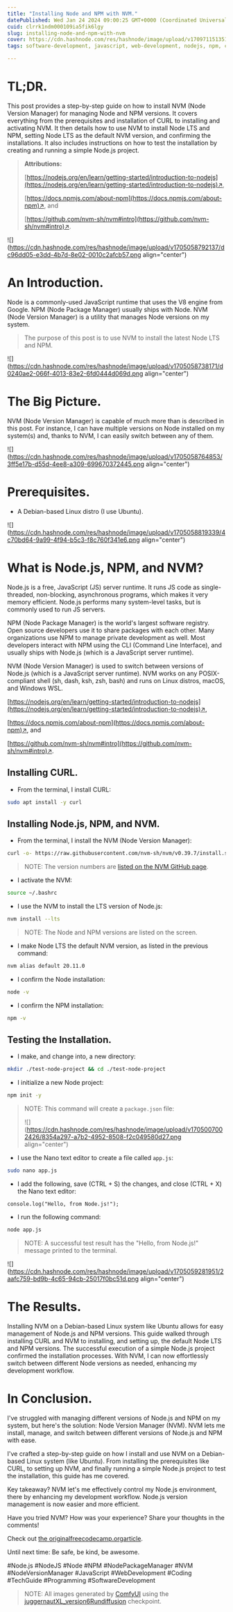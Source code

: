 ```yaml
---
title: "Installing Node and NPM with NVM."
datePublished: Wed Jan 24 2024 09:00:25 GMT+0000 (Coordinated Universal Time)
cuid: clrrk1ndm000109ia5fik6lgy
slug: installing-node-and-npm-with-nvm
cover: https://cdn.hashnode.com/res/hashnode/image/upload/v1709711513513/6e0820e9-a6c2-4ecf-aab4-a566aafb4797.png
tags: software-development, javascript, web-development, nodejs, npm, coding, node, programming-ciovqvfcb008mb253jrczo9ye, nvm, node-js, node-version-manager, tech-guide, node-package-manager

---
```


# TL;DR.

This post provides a step-by-step guide on how to install NVM (Node Version Manager) for managing Node and NPM versions. It covers everything from the prerequisites and installation of CURL to installing and activating NVM. It then details how to use NVM to install Node LTS and NPM, setting Node LTS as the default NVM version, and confirming the installations. It also includes instructions on how to test the installation by creating and running a simple Node.js project.

> **Attributions:**
> 
> [https://nodejs.org/en/learn/getting-started/introduction-to-nodejs](https://nodejs.org/en/learn/getting-started/introduction-to-nodejs)↗,
> 
> [https://docs.npmjs.com/about-npm](https://docs.npmjs.com/about-npm)↗, and
> 
> [https://github.com/nvm-sh/nvm#intro](https://github.com/nvm-sh/nvm#intro)↗.

![](https://cdn.hashnode.com/res/hashnode/image/upload/v1705058792137/dc96dd05-e3dd-4b7d-8e02-0010c2afcb57.png align="center")

# An Introduction.

Node is a commonly-used JavaScript runtime that uses the V8 engine from Google. NPM (Node Package Manager) usually ships with Node. NVM (Node Version Manager) is a utility that manages Node versions on my system.

> The purpose of this post is to use NVM to install the latest Node LTS and NPM.

![](https://cdn.hashnode.com/res/hashnode/image/upload/v1705058738171/d0240ae2-066f-4013-83e2-6fd0444d069d.png align="center")

# The Big Picture.

NVM (Node Version Manager) is capable of much more than is described in this post. For instance, I can have multiple versions on Node installed on my system(s) and, thanks to NVM, I can easily switch between any of them.

![](https://cdn.hashnode.com/res/hashnode/image/upload/v1705058764853/3ff5e17b-d55d-4ee8-a309-699670372445.png align="center")

# Prerequisites.

* A Debian-based Linux distro (I use Ubuntu).
    

![](https://cdn.hashnode.com/res/hashnode/image/upload/v1705058819339/4c70bd64-9a99-4f94-b5c3-f8c760f341e6.png align="center")

# What is Node.js, NPM, and NVM?

Node.js is a free, JavaScript (JS) server runtime. It runs JS code as single-threaded, non-blocking, asynchronous programs, which makes it very memory efficient. Node.js performs many system-level tasks, but is commonly used to run JS servers.

NPM (Node Package Manager) is the world's largest software registry. Open source developers use it to share packages with each other. Many organizations use NPM to manage private development as well. Most developers interact with NPM using the CLI (Command Line Interface), and usually ships with Node.js (which is a JavaScript server runtime).

NVM (Node Version Manager) is used to switch between versions of Node.js (which is a JavaScript server runtime). NVM works on any POSIX-compliant shell (sh, dash, ksh, zsh, bash) and runs on Linux distros, macOS, and Windows WSL.

[https://nodejs.org/en/learn/getting-started/introduction-to-nodejs](https://nodejs.org/en/learn/getting-started/introduction-to-nodejs)↗,

[https://docs.npmjs.com/about-npm](https://docs.npmjs.com/about-npm)↗, and

[https://github.com/nvm-sh/nvm#intro](https://github.com/nvm-sh/nvm#intro)↗.

## Installing CURL.

* From the terminal, I install CURL:
    

```bash
sudo apt install -y curl
```

## Installing Node.js, NPM, and NVM.

* From the terminal, I install the NVM (Node Version Manager):
    

```bash
curl -o- https://raw.githubusercontent.com/nvm-sh/nvm/v0.39.7/install.sh | bash
```

> NOTE: The version numbers are [listed on the NVM GitHub page](https://github.com/nvm-sh/nvm/tags).

* I activate the NVM:
    

```bash
source ~/.bashrc
```

* I use the NVM to install the LTS version of Node.js:
    

```bash
nvm install --lts
```

> NOTE: The Node and NPM versions are listed on the screen.

* I make Node LTS the default NVM version, as listed in the previous command:
    

```bash
nvm alias default 20.11.0
```

* I confirm the Node installation:
    

```bash
node -v
```

* I confirm the NPM installation:
    

```bash
npm -v
```

## Testing the Installation.

* I make, and change into, a new directory:
    

```bash
mkdir ./test-node-project && cd ./test-node-project
```

* I initialize a new Node project:
    

```bash
npm init -y
```

> NOTE: This command will create a `package.json` file:
> 
> ![](https://cdn.hashnode.com/res/hashnode/image/upload/v1705007002426/8354a297-a7b2-4952-8508-f2c049580d27.png align="center")

* I use the Nano text editor to create a file called `app.js`:
    

```bash
sudo nano app.js
```

* I add the following, save (CTRL + S) the changes, and close (CTRL + X) the Nano text editor:
    

```plaintext
console.log("Hello, from Node.js!");
```

* I run the following command:
    

```bash
node app.js
```

> NOTE: A successful test result has the "Hello, from Node.js!" message printed to the terminal.

![](https://cdn.hashnode.com/res/hashnode/image/upload/v1705059281951/2aafc759-bd9b-4c65-94cb-25017f0bc51d.png align="center")

# The Results.

Installing NVM on a Debian-based Linux system like Ubuntu allows for easy management of Node.js and NPM versions. This guide walked through installing CURL and NVM to installing, and setting up, the default Node LTS and NPM versions. The successful execution of a simple Node.js project confirmed the installation processes. With NVM, I can now effortlessly switch between different Node versions as needed, enhancing my development workflow.

# In Conclusion.

I've struggled with managing different versions of Node.js and NPM on my system, but here's the solution: Node Version Manager (NVM). NVM lets me install, manage, and switch between different versions of Node.js and NPM with ease.

I've crafted a step-by-step guide on how I install and use NVM on a Debian-based Linux system (like Ubuntu). From installing the prerequisites like CURL, to setting up NVM, and finally running a simple Node.js project to test the installation, this guide has me covered.

Key takeaway? NVM let's me effectively control my Node.js environment, there by enhancing my development workflow. Node.js version management is now easier and more efficient.

Have you tried NVM? How was your experience? Share your thoughts in the comments!

Check out [the original](https://www.freecodecamp.org/news/how-to-install-node-js-on-ubuntu/)[freecodecamp.org](http://freecodecamp.org)[article](https://www.freecodecamp.org/news/how-to-install-node-js-on-ubuntu/).

Until next time: Be safe, be kind, be awesome.

#Node.js #NodeJS #Node #NPM #NodePackageManager #NVM #NodeVersionManager #JavaScript #WebDevelopment #Coding #TechGuide #Programming #SoftwareDevelopment

> NOTE: All images generated by [ComfyUI](https://github.com/comfyanonymous/ComfyUI) using the [juggernautXL\_version6Rundiffusion](https://huggingface.co/frankjoshua/juggernautXL_version6Rundiffusion/tree/main) checkpoint.